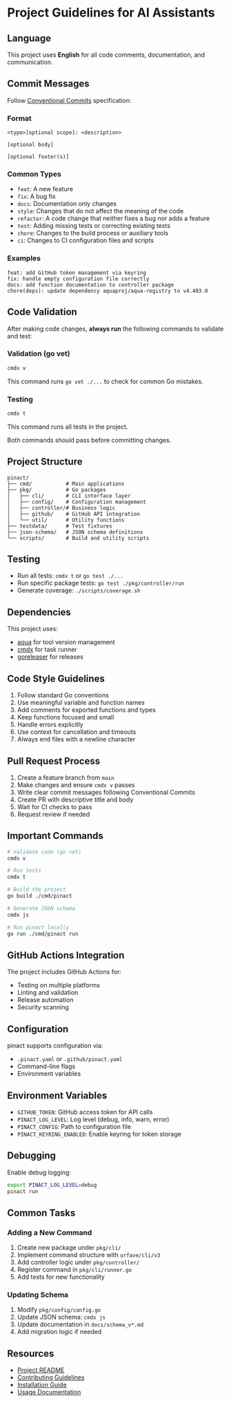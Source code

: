 # Project Guidelines for AI Assistants

## Language

This project uses **English** for all code comments, documentation, and communication.

## Commit Messages

Follow [Conventional Commits](https://www.conventionalcommits.org/) specification:

### Format

```
<type>[optional scope]: <description>

[optional body]

[optional footer(s)]
```

### Common Types

- `feat`: A new feature
- `fix`: A bug fix
- `docs`: Documentation only changes
- `style`: Changes that do not affect the meaning of the code
- `refactor`: A code change that neither fixes a bug nor adds a feature
- `test`: Adding missing tests or correcting existing tests
- `chore`: Changes to the build process or auxiliary tools
- `ci`: Changes to CI configuration files and scripts

### Examples

```
feat: add GitHub token management via keyring
fix: handle empty configuration file correctly
docs: add function documentation to controller package
chore(deps): update dependency aquaproj/aqua-registry to v4.403.0
```

## Code Validation

After making code changes, **always run** the following commands to validate and test:

### Validation (go vet)

```bash
cmdx v
```
This command runs `go vet ./...` to check for common Go mistakes.

### Testing

```bash
cmdx t
```
This command runs all tests in the project.

Both commands should pass before committing changes.

## Project Structure

```
pinact/
├── cmd/           # Main applications
├── pkg/           # Go packages
│   ├── cli/       # CLI interface layer
│   ├── config/    # Configuration management
│   ├── controller/# Business logic
│   ├── github/    # GitHub API integration
│   └── util/      # Utility functions
├── testdata/      # Test fixtures
├── json-schema/   # JSON schema definitions
└── scripts/       # Build and utility scripts
```

## Testing

- Run all tests: `cmdx t` or `go test ./...`
- Run specific package tests: `go test ./pkg/controller/run`
- Generate coverage: `./scripts/coverage.sh`

## Dependencies

This project uses:
- [aqua](https://aquaproj.github.io/) for tool version management
- [cmdx](https://github.com/suzuki-shunsuke/cmdx) for task runner
- [goreleaser](https://goreleaser.com/) for releases

## Code Style Guidelines

1. Follow standard Go conventions
2. Use meaningful variable and function names
3. Add comments for exported functions and types
4. Keep functions focused and small
5. Handle errors explicitly
6. Use context for cancellation and timeouts
7. Always end files with a newline character

## Pull Request Process

1. Create a feature branch from `main`
2. Make changes and ensure `cmdx v` passes
3. Write clear commit messages following Conventional Commits
4. Create PR with descriptive title and body
5. Wait for CI checks to pass
6. Request review if needed

## Important Commands

```bash
# Validate code (go vet)
cmdx v

# Run tests
cmdx t

# Build the project
go build ./cmd/pinact

# Generate JSON schema
cmdx js

# Run pinact locally
go run ./cmd/pinact run
```

## GitHub Actions Integration

The project includes GitHub Actions for:
- Testing on multiple platforms
- Linting and validation
- Release automation
- Security scanning

## Configuration

pinact supports configuration via:
- `.pinact.yaml` or `.github/pinact.yaml`
- Command-line flags
- Environment variables

## Environment Variables

- `GITHUB_TOKEN`: GitHub access token for API calls
- `PINACT_LOG_LEVEL`: Log level (debug, info, warn, error)
- `PINACT_CONFIG`: Path to configuration file
- `PINACT_KEYRING_ENABLED`: Enable keyring for token storage

## Debugging

Enable debug logging:
```bash
export PINACT_LOG_LEVEL=debug
pinact run
```

## Common Tasks

### Adding a New Command

1. Create new package under `pkg/cli/`
2. Implement command structure with `urfave/cli/v3`
3. Add controller logic under `pkg/controller/`
4. Register command in `pkg/cli/runner.go`
5. Add tests for new functionality

### Updating Schema

1. Modify `pkg/config/config.go`
2. Update JSON schema: `cmdx js`
3. Update documentation in `docs/schema_v*.md`
4. Add migration logic if needed

## Resources

- [Project README](README.md)
- [Contributing Guidelines](CONTRIBUTING.md)
- [Installation Guide](INSTALL.md)
- [Usage Documentation](USAGE.md)
